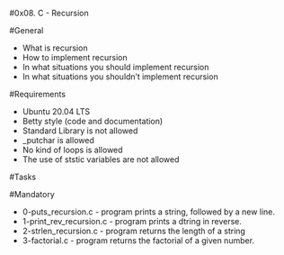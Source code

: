 #0x08. C - Recursion

#General
- What is recursion
- How to implement recursion
- In what situations you should implement recursion
- In what situations you shouldn’t implement recursion

#Requirements
- Ubuntu 20.04 LTS
- Betty style (code and documentation)
- Standard Library is not allowed
- _putchar is allowed
- No kind of loops is allowed
- The use of ststic variables are not allowed

#Tasks

#Mandatory
- 0-puts_recursion.c - program prints a string, followed by a new line.
- 1-print_rev_recursion.c - program prints a dtring in reverse.
- 2-strlen_recursion.c - program returns the length of a string
- 3-factorial.c - program returns the factorial of a given number.
